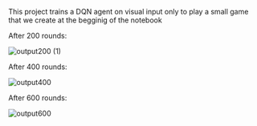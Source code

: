 This project trains a DQN agent on visual input only to play a small game that we create at the begginig of the notebook

After 200 rounds:

![output200 (1)](https://github.com/user-attachments/assets/0170e7fa-6b9f-4e9a-a4ab-5f80ae211e25)

After 400 rounds:

![output400](https://github.com/user-attachments/assets/601fd27f-5cc0-4e4c-9172-9808b777ae6e)

After 600 rounds:

![output600](https://github.com/user-attachments/assets/246e1a64-800f-48f5-bec7-5dc8e56ba953)
